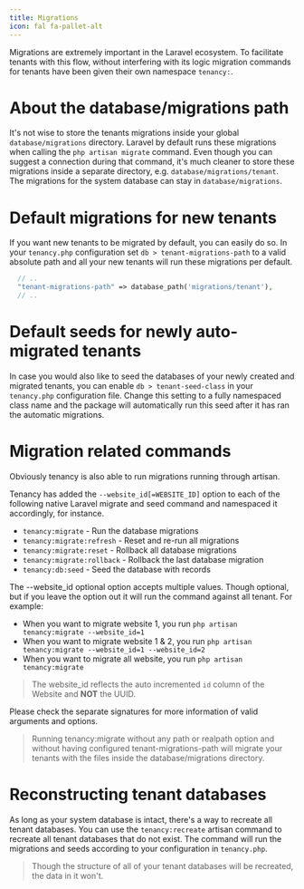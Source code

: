 ```yaml
---
title: Migrations
icon: fal fa-pallet-alt
---
```


Migrations are extremely important in the Laravel ecosystem. To facilitate
tenants with this flow, without interfering with its logic migration commands
for tenants have been given their own namespace `tenancy:`.

# About the database/migrations path

It's not wise to store the tenants migrations inside your global
`database/migrations` directory. Laravel by default runs these migrations
when calling the `php artisan migrate` command. Even though you can suggest
a connection during that command, it's much cleaner to store these migrations
inside a separate directory, e.g. `database/migrations/tenant`. 
The migrations for the system database can stay in `database/migrations`.

# Default migrations for new tenants

If you want new tenants to be migrated by default, you can easily do so. In
your `tenancy.php` configuration set `db > tenant-migrations-path` to a valid
absolute path and all your new tenants will run these migrations per default.

```php
  // ..
  "tenant-migrations-path" => database_path('migrations/tenant'),
  // ..
```

# Default seeds for newly auto-migrated tenants

In case you would also like to seed the databases of your newly created
and migrated tenants, you can enable `db > tenant-seed-class` in your `tenancy.php`
configuration file. Change this setting to a fully namespaced class name
and the package will automatically run this seed after it has ran the
automatic migrations.

# Migration related commands

Obviously tenancy is also able to run migrations running through artisan.

Tenancy has added the `--website_id[=WEBSITE_ID]` option to each of the following native Laravel migrate and seed
command and namespaced it accordingly, for instance.

- `tenancy:migrate` - Run the database migrations
- `tenancy:migrate:refresh` - Reset and re-run all migrations
- `tenancy:migrate:reset` - Rollback all database migrations
- `tenancy:migrate:rollback` - Rollback the last database migration
- `tenancy:db:seed` - Seed the database with records

The --website_id optional option accepts multiple values. Though optional, but if you leave the option out it will 
run the command against all tenant. For example:

- When you want to migrate website 1, you run `php artisan tenancy:migrate --website_id=1`
- When you want to migrate website 1 & 2, you run `php artisan tenancy:migrate --website_id=1 --website_id=2`
- When you want to migrate all website, you run `php artisan tenancy:migrate`

> The website_id reflects the auto incremented `id` column of the Website and **NOT** the UUID.

Please check the separate signatures for more information of valid arguments
and options.

> Running tenancy:migrate without any path or realpath option and
without having configured tenant-migrations-path will migrate your 
tenants with the files inside the database/migrations directory. 

# Reconstructing tenant databases

As long as your system database is intact, there's a way to recreate all tenant databases. You can use the `tenancy:recreate` artisan command to recreate all tenant databases that do not exist. The command will run the migrations and seeds according to your configuration in `tenancy.php`.

> Though the structure of all of your tenant databases will be recreated, the data in it won't.
